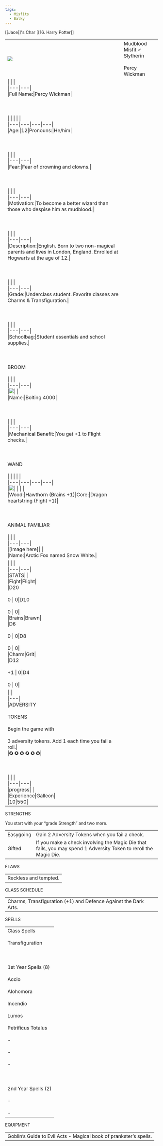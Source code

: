 ```yaml
---
tags:
  - Misfits
  - Balky
---
```

[[Jace]]'s Char
[[16. Harry Potter]]

|   |   |
|---|---|
|![](https://lh7-us.googleusercontent.com/JDmEw5KNLrIjPlRxqHt9KY7y9gL_LcuNUAdyscpq_mnEY4JyF7nIX_0CzyzVTVVxlaaX5SsJsYPCgMjR6J6Bux9_yEu6r8PY__TyUFk1I_KInTw2v1hZIzPyVvpx2oKQqmYTErjp15LfuJOzBO1Wdkk)|Mudblood Misfit 🗲 Slytherin<br><br>Percy Wickman|
|\|   \|   \|<br>\|---\|---\|<br>\|Full Name:\|Percy Wickman\|<br><br>  <br><br>\|   \|   \|   \|   \|<br>\|---\|---\|---\|---\|<br>\|Age:\|12\|Pronouns:\|He/him\|<br><br>  <br><br>\|   \|   \|<br>\|---\|---\|<br>\|Fear:\|Fear of drowning and clowns.\|<br><br>  <br><br>\|   \|   \|<br>\|---\|---\|<br>\|Motivation:\|To become a better wizard than those who despise him as mudblood.\|<br><br>  <br><br>\|   \|   \|<br>\|---\|---\|<br>\|Description:\|English. Born to two non-magical parents and lives in London, England. Enrolled at Hogwarts at the age of 12.\|<br><br>  <br><br>\|   \|   \|<br>\|---\|---\|<br>\|Grade:\|Underclass student. Favorite classes are Charms & Transfiguration.\|<br><br>  <br><br>\|   \|   \|<br>\|---\|---\|<br>\|Schoolbag:\|Student essentials and school supplies.\|<br><br>  <br><br>BROOM<br><br>\|   \|   \|<br>\|---\|---\|<br>\|![](https://lh7-us.googleusercontent.com/ETUa8_eWB58wK7gDc5P_dwzVmAc-T4eZwTNpk0eawY29inGun16g1e-YI6XgAIzFoiCyYClFihaOzMsuWpkQv0AllBdIG_kjxCiWxP5QxVCIMpDdORlydXGdbZhC707Yt3Qwb0z3h1Cod4iAuhEso_k)\|   \|<br>\|Name:\|Bolting 4000\|<br><br>  <br><br>\|   \|   \|<br>\|---\|---\|<br>\|Mechanical Benefit:\|You get +1 to Flight checks.\|<br><br>  <br><br>WAND<br><br>\|   \|   \|   \|   \|<br>\|---\|---\|---\|---\|<br>\|![](https://lh7-us.googleusercontent.com/isRObooS15I6vdY55vzFhoXotZoUZ6lt2wP9OQlRhVg40Z-l91dBVLCMgF0qUiB71VdXAToFKK1NB8DGyN1jXIp6eNCu5NErjtivecAvJXAB3EyTd3DQUR3hYw6wRpbnPtE8Y4nIuo9H7JB-twupBrI)\|   \|   \|   \|<br>\|Wood:\|Hawthorn (Brains +1)\|Core:\|Dragon heartstring (Fight +1)\|<br><br>  <br><br>ANIMAL FAMILIAR<br><br>\|   \|   \|<br>\|---\|---\|<br>\|[Image here]\|   \|<br>\|Name:\|Arctic Fox named Snow White.\||
|\|   \|   \|<br>\|---\|---\|<br>\|STATS\|   \|<br>\|Fight\|Flight\|<br>\|D20<br><br>0 \\| 0\|D10<br><br>0 \\| 0\|<br>\|Brains\|Brawn\|<br>\|D6<br><br>0 \\| 0\|D8<br><br>0 \\| 0\|<br>\|Charm\|Grit\|<br>\|D12<br><br>+1 \\| 0\|D4<br><br>0 \\| 0\||
|\|   \|<br>\|---\|<br>\|ADVERSITY<br><br>TOKENS<br><br>Begin the game with<br><br>3 adversity tokens. Add 1 each time you fail a roll.\|<br>\|✪ ✪ ✪ ✪ ✪ ✪\|<br><br>  <br><br>\|   \|   \|<br>\|---\|---\|<br>\|progress\|   \|<br>\|Experience\|Galleon\|<br>\|10\|550\||

STRENGTHS

You start with your “grade Strength” and two more.

|   |   |
|---|---|
|Easygoing|Gain 2 Adversity Tokens when you fail a check.|
|Gifted|If you make a check involving the Magic Die that fails, you may spend 1 Adversity Token to reroll the Magic Die.|

  

FLAWS

|   |
|---|
|Reckless and tempted.|

  

CLASS SCHEDULE

|   |
|---|
|Charms, Transfiguration (+1) and Defence Against the Dark Arts.|

  

SPELLS

|   |
|---|
|Class Spells<br><br>Transfiguration<br><br>  <br><br>1st Year Spells (8)<br><br>Accio<br><br>Alohomora<br><br>Incendio<br><br>Lumos<br><br>Petrificus Totalus<br><br>-<br><br>-<br><br>-<br><br>  <br><br>2nd Year Spells (2)<br><br>-<br><br>-|

  

EQUIPMENT

|   |
|---|
|Goblin’s Guide to Evil Acts - Magical book of prankster’s spells.|
